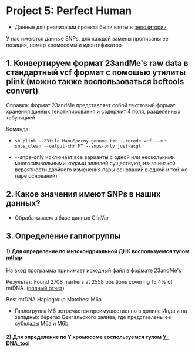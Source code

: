 # Project 5: Perfect Human 

- Данные для реализации проекта были взяты в [репозитории](https://github.com/msporny/dna)

У нас имеются данные SNPs, для каждой замены прописаны ее позиция, номер хромосомы и  идентификатор

## 1. Конвертируем формат 23andMe's raw data в стандартный vcf формат с помошью утилиты plink (можно также воспользоваться bcftools convert)

Справка: Формат 23andMe представляет собой текстовый формат хранения данных генотипирования и содержит 4 поля, разделенных табуляцией

Команда:
  
- ``sh plink --23file ManuSporny-genome.txt --recode vcf --out snps_clean --output-chr MT --snps-only just-acgt ``

- --snps-only исключает все варианты с одной или несколькими многосимвольными кодами аллелей
существуют, из-за низкой вероятности двойного изменения пары оснований в одной и той же паре оснований)

## 2. Какое значения имеют SNPs в наших данных?

- Обрабатываем в базе данных ClinVar

## 3. Определение гаплогруппы 

#### 1) Для определение по митохондриальной ДНК воспользуемся тулом [mthap](https://dna.jameslick.com/mthap/)

На вход программа принимает исходный файл в формате 23andMe's

Результат: Found 2708 markers at 2558 positions covering 15.4% of mtDNA. ([полный отчет](https://github.com/Valeriisht/BI_Practice_2024/blob/main/Project%205%3A%20Perfect%20Human/ManuSporny-genome%E2%80%94mtDNA%20Haplogroup%20Analysis%20Report.pdf))

Best mtDNA Haplogroup Matches: M6a

- Гаплогруппа M6  встречается преимущественно в долине Инда и на западных берегах Бенгальского залива, где представлены ее субклады M6a и M6b.
 
#### 2) Для определение по Y хромосоме воспользуемся тулом [Y-DNA_tool]([https://isogg.org/wiki/Y-DNA_tools](https://mitoydna.org/))


